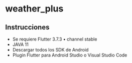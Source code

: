 # weather_plus


## Instrucciones

- Se requiere Flutter 3.7.3 • channel stable
- JAVA 11
- Descargar todos los SDK de Android
- Plugin Flutter para Android Studio o Visual Studio Code
